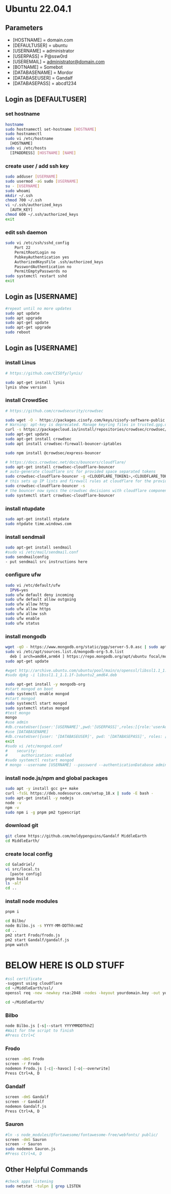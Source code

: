 # Ubuntu 22.04.1

## Parameters
* [HOSTNAME] = domain.com
* [DEFAULTUSER] = ubuntu
* [USERNAME] = administrator
* [USERPASS] = P@ssw0rd
* [USEREMAIL] = administrator@domain.com
* [BOTNAME] = Somebot
* [DATABASENAME] = Mordor
* [DATABASEUSER] = Gandalf
* [DATABASEPASS] = abcd1234



## Login as [DEFAULTUSER]

### set hostname
```bash 
hostname  
sudo hostnamectl set-hostname [HOSTNAME]  
sudo hostnamectl 
sudo vi /etc/hostname 
  [HOSTNAME] 
sudo vi /etc/hosts 
  [IPADDRESS] [HOSTNAME] [NAME] 
```
### create user / add ssh key
```bash
sudo adduser [USERNAME]
sudo usermod -aG sudo [USERNAME]
su - [USERNAME]
sudo whoami
mkdir ~/.ssh
chmod 700 ~/.ssh
vi ~/.ssh/authorized_keys
  [AUTH_KEY]
chmod 600 ~/.ssh/authorized_keys
exit
```
### edit ssh daemon
```bash
sudo vi /etc/ssh/sshd_config
    Port 22
    PermitRootLogin no
    PubkeyAuthentication yes
    AuthorizedKeysFile .ssh/authorized_keys
    PasswordAuthentication no
    PermitEmptyPasswords no
sudo systemctl restart sshd
exit
```

## Login as [USERNAME]

```bash
#repeat until no more updates
sudo apt update
sudo apt upgrade
sudo apt-get update
sudo apt-get upgrade
sudo reboot
```

## Login as [USERNAME]

### install Linus
```bash 
# https://github.com/CISOfy/lynis/

sudo apt-get install lynis
lynis show version
```

### install CrowdSec
```bash
# https://github.com/crowdsecurity/crowdsec

sudo wget -O - https://packages.cisofy.com/keys/cisofy-software-public.key | sudo apt-key add -
# Warning: apt-key is deprecated. Manage keyring files in trusted.gpg.d instead (see apt-key(8)).
curl -s https://packagecloud.io/install/repositories/crowdsec/crowdsec/script.deb.sh | sudo bash
sudo apt-get update
sudo apt-get install crowdsec
sudo apt install crowdsec-firewall-bouncer-iptables

sudo npm install @crowdsec/express-bouncer

# https://docs.crowdsec.net/docs/bouncers/cloudflare/
sudo apt-get install crowdsec-cloudflare-bouncer
# auto-generate cloudflare src for provided space separated tokens 
sudo crowdsec-cloudflare-bouncer -g <CLOUDFLARE_TOKEN1>,<CLOUDFLARE_TOKEN2> -o /etc/crowdsec/bouncers/crowdsec-cloudflare-bouncer.yaml
# this sets up IP lists and firewall rules at cloudflare for the provided src. 
sudo crowdsec-cloudflare-bouncer -s
# the bouncer now syncs the crowdsec decisions with cloudflare components.
sudo systemctl start crowdsec-cloudflare-bouncer
```


### install ntupdate
```bash
sudo apt-get install ntpdate
sudo ntpdate time.windows.com
```


### install sendmail
```bash
sudo apt-get install sendmail
#sudo vi /etc/mail/sendmail.conf
sudo sendmailconfig
- put sendmail src instructions here
```

### configure ufw
```bash
sudo vi /etc/default/ufw
  IPV6=yes
sudo ufw default deny incoming
sudo ufw default allow outgoing
sudo ufw allow http
sudo ufw allow https
sudo ufw allow ssh
sudo ufw enable
sudo ufw status
```

### install mongodb
```bash
wget -qO - https://www.mongodb.org/static/pgp/server-5.0.asc | sudo apt-key add -
sudo vi /etc/apt/sources.list.d/mongodb-org-5.0.list
  deb [ arch=amd64,arm64 ] https://repo.mongodb.org/apt/ubuntu focal/mongodb-org/5.0 multiverse
sudo apt-get update

#wget http://archive.ubuntu.com/ubuntu/pool/main/o/openssl/libssl1.1_1.1.1f-1ubuntu2_amd64.deb
#sudo dpkg -i libssl1.1_1.1.1f-1ubuntu2_amd64.deb

sudo apt-get install -y mongodb-org
#start mongod on boot
sudo systemctl enable mongod
#start mongod
sudo systemctl start mongod
sudo systemctl status mongod
#test mongo
mongo
#use admin
#db.createUser({user:'[USERNAME]',pwd:'[USERPASS]',roles:[{role:'userAdminAnyDatabase',db:'admin'},{role:'readWriteAnyDatabase',db:'admin'}]})
#use [DATABASENAME]
#db.createUser({user: '[DATABASEUSER]', pwd: '[DATABASEPASS]', roles: ['readWrite']})
exit
#sudo vi /etc/mongod.conf
#    security:
#      authorization: enabled
#sudo systemctl restart mongod
# mongo --username [USERNAME] --password --authenticationDatabase admin
```

### install node.js/npm and global packages
```bash
sudo apt -y install gcc g++ make
curl -fsSL https://deb.nodesource.com/setup_18.x | sudo -E bash -
sudo apt-get install -y nodejs
node -v
npm -v
sudo npm i -g pnpm pm2 typescript
```

### download git
```bash
git clone https://github.com/moldypenguins/Gandalf MiddleEarth
cd MiddleEarth/
```


### create local config
```bash
cd Galadriel/
vi src/local.ts
  [paste config]
pnpm build
ls -alf
cd ..
```

### install node modules
```bash
pnpm i
```

```bash
cd Bilbo/
node Bilbo.js -s YYYY-MM-DDThh:mmZ
cd ..
pm2 start Frodo/frodo.js
pm2 start Gandalf/gandalf.js
pnpm watch
```









# BELOW HERE IS OLD STUFF

```bash
#ssl certificate
-suggest using cloudflare
cd ~/MiddleEarth/ssl/
openssl req -new -newkey rsa:2048 -nodes -keyout yourdomain.key -out yourdomain.csr

cd ~/MiddleEarth/
```

### Bilbo
```bash
node Bilbo.js [-s|--start YYYYMMDDThhZ]
#Wait for the script to finish
#Press Ctrl+C
```

### Frodo
```bash
screen -dmS Frodo
screen -r Frodo
nodemon Frodo.js [-c|--havoc] [-o|--overwrite]
Press Ctrl+A, D
```

### Gandalf
```bash
screen -dmS Gandalf
screen -r Gandalf
nodemon Gandalf.js
Press Ctrl+A, D
```

### Sauron
```bash
#ln -s node_modules/@fortawesome/fontawesome-free/webfonts/ public/
screen -dmS Sauron
screen -r Sauron
sudo nodemon Sauron.js
#Press Ctrl+A, D
```

## Other Helpful Commands
```bash
#check apps listening
sudo netstat -tulpn | grep LISTEN
```
